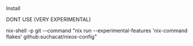 Install

DONT USE (VERY EXPERIMENTAL)

nix-shell -p git --command "nix run --experimental-features 'nix-command flakes' github:suchacat/nixos-config"

